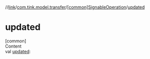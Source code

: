 //[link](../../index.md)/[com.tink.model.transfer](../index.md)/[[common]SignableOperation](index.md)/[updated](updated.md)



# updated  
[common]  
Content  
val [updated](updated.md): <ERROR CLASS>  



